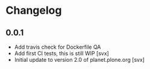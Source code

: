 # Changelog


## 0.0.1

- Add travis check for Dockerfile QA
- Add first CI tests, this is still WIP [svx]
- Initial update to version 2.0 of planet.plone.org [svx]

